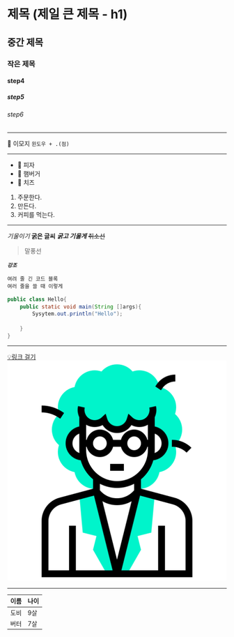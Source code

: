 
# 제목 (제일 큰 제목 - h1)
## 중간 제목
### 작은 제목
#### step4
##### step5
###### step6


<!-- 주석 : 제목 h1~h6-->
---
🍩 이모지 `윈도우 + .(점)`

---


- 🍕 피자
- 🍔 햄버거
- 🧀 치즈

1. 주문한다.
2. 만든다.
3. 커피를 먹는다.

---
*기울이기*
**굵은 글씨**
***굵고 기울게***
~~취소선~~


> 말풍선

***`강조`***

```
여려 줄 긴 코드 블록
여러 줄을 쓸 때 이렇게
```

```java 
public class Hello{
    public static void main(String []args){
        Sysytem.out.println("Hello");

    }
}
```
<!-- 주석 : 자바 말고 다른 프로그램도 적용 가능-->

---

[💡링크 걸기](https://github.com/tkasid00/fullstack_hj)
![프로필](3319946_avatar_human_man_occupation_profession_icon.png)

---
|이름|나이|
|-|-|
|도비|9살| 
|버터|7살|
